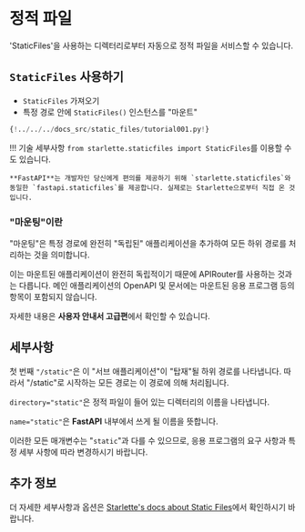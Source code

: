 # 정적 파일

'StaticFiles'을 사용하는 디렉터리로부터 자동으로 정적 파일을 서비스할 수 있습니다.

## `StaticFiles` 사용하기

* `StaticFiles` 가져오기
* 특정 경로 안에 `StaticFiles()` 인스턴스를 "마운트"

```Python hl_lines="2  6"
{!../../../docs_src/static_files/tutorial001.py!}
```

!!! 기술 세부사항
    `from starlette.staticfiles import StaticFiles`를 이용할 수도 있습니다. 

    **FastAPI**는 개발자인 당신에게 편의를 제공하기 위해 `starlette.staticfiles`와 동일한 `fastapi.staticfiles`를 제공합니다. 실제로는 Starlette으로부터 직접 온 것입니다. 

### "마운팅"이란

"마운팅"은 특정 경로에 완전히 "독립된" 애플리케이션을 추가하여 모든 하위 경로를 처리하는 것을 의미합니다.

이는 마운트된 애플리케이션이 완전히 독립적이기 때문에 APIRouter를 사용하는 것과는 다릅니다. 메인 애플리케이션의 OpenAPI 및 문서에는 마운트된 응용 프로그램 등의 항목이 포함되지 않습니다.

자세한 내용은 **사용자 안내서 고급편**에서 확인할 수 있습니다.


## 세부사항

첫 번째 `"/static"`은 이 "서브 애플리케이션"이 "탑재"될 하위 경로를 나타냅니다. 따라서 "/static"로 시작하는 모든 경로는 이 경로에 의해 처리됩니다.

`directory="static"`은 정적 파일이 들어 있는 디렉터리의 이름을 나타냅니다.

`name="static"`은 **FastAPI** 내부에서 쓰게 될 이름을 뜻합니다.

이러한 모든 매개변수는 "`static`"과 다를 수 있으므로, 응용 프로그램의 요구 사항과 특정 세부 사항에 따라 변경하시기 바랍니다.

## 추가 정보

더 자세한 세부사항과 옵션은 <a href="https://www.starlette.io/staticfiles/" class="external-link" target="_blank">Starlette's docs about Static Files</a>에서 확인하시기 바랍니다.

